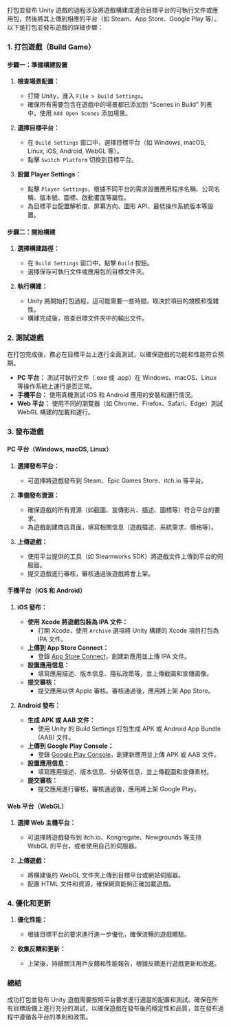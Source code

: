 打包並發布 Unity 遊戲的過程涉及將遊戲構建成適合目標平台的可執行文件或應用包，然後將其上傳到相應的平台（如 Steam、App Store、Google Play 等）。以下是打包並發布遊戲的詳細步驟：

### **1. 打包遊戲（Build Game）**

#### **步驟一：準備構建設置**

1. **檢查場景配置：**
   - 打開 Unity，進入 `File > Build Settings`。
   - 確保所有需要包含在遊戲中的場景都已添加到 “Scenes in Build” 列表中。使用 `Add Open Scenes` 添加場景。

2. **選擇目標平台：**
   - 在 `Build Settings` 窗口中，選擇目標平台（如 Windows, macOS, Linux, iOS, Android, WebGL 等）。
   - 點擊 `Switch Platform` 切換到目標平台。

3. **設置 Player Settings：**
   - 點擊 `Player Settings`，根據不同平台的需求設置應用程序名稱、公司名稱、版本號、圖標、啟動畫面等屬性。
   - 為目標平台配置解析度、屏幕方向、圖形 API、最低操作系統版本等設置。

#### **步驟二：開始構建**

1. **選擇構建路徑：**
   - 在 `Build Settings` 窗口中，點擊 `Build` 按鈕。
   - 選擇保存可執行文件或應用包的目標文件夾。

2. **執行構建：**
   - Unity 將開始打包過程，這可能需要一些時間，取決於項目的規模和復雜性。
   - 構建完成後，檢查目標文件夾中的輸出文件。

### **2. 測試遊戲**

在打包完成後，務必在目標平台上進行全面測試，以確保遊戲的功能和性能符合預期。

- **PC 平台：** 測試可執行文件（.exe 或 .app）在 Windows、macOS、Linux 等操作系統上運行是否正常。
- **手機平台：** 使用真機測試 iOS 和 Android 應用的安裝和運行情況。
- **Web 平台：** 使用不同的瀏覽器（如 Chrome、Firefox、Safari、Edge）測試 WebGL 構建的加載和運行。

### **3. 發布遊戲**

#### **PC 平台（Windows, macOS, Linux）**

1. **選擇發布平台：**
   - 可選擇將遊戲發布到 Steam、Epic Games Store、itch.io 等平台。

2. **準備發布資源：**
   - 確保遊戲的所有資源（如截圖、宣傳影片、描述、圖標等）符合平台的要求。
   - 為遊戲創建商店頁面，填寫相關信息（遊戲描述、系統需求、價格等）。

3. **上傳遊戲：**
   - 使用平台提供的工具（如 Steamworks SDK）將遊戲文件上傳到平台的伺服器。
   - 提交遊戲進行審核，審核通過後遊戲將會上架。

#### **手機平台（iOS 和 Android）**

1. **iOS 發布：**
   - **使用 Xcode 將遊戲包裝為 IPA 文件：**
     - 打開 Xcode，使用 `Archive` 選項將 Unity 構建的 Xcode 項目打包為 IPA 文件。
   - **上傳到 App Store Connect：**
     - 登錄 [App Store Connect](https://appstoreconnect.apple.com/)，創建新應用並上傳 IPA 文件。
   - **設置應用信息：**
     - 填寫應用描述、版本信息、隱私政策等，並上傳截圖和宣傳圖像。
   - **提交審核：**
     - 提交應用以供 Apple 審核。審核通過後，應用將上架 App Store。

2. **Android 發布：**
   - **生成 APK 或 AAB 文件：**
     - 使用 Unity 的 Build Settings 打包生成 APK 或 Android App Bundle (AAB) 文件。
   - **上傳到 Google Play Console：**
     - 登錄 [Google Play Console](https://play.google.com/console/)，創建新應用並上傳 APK 或 AAB 文件。
   - **設置應用信息：**
     - 填寫應用描述、版本信息、分級等信息，並上傳截圖和宣傳素材。
   - **提交審核：**
     - 提交應用進行審核，審核通過後，應用將上架 Google Play。

#### **Web 平台（WebGL）**

1. **選擇 Web 主機平台：**
   - 可選擇將遊戲發布到 itch.io、Kongregate、Newgrounds 等支持 WebGL 的平台，或者使用自己的伺服器。

2. **上傳遊戲：**
   - 將構建後的 WebGL 文件夾上傳到目標平台或網站伺服器。
   - 配置 HTML 文件和資源，確保網頁能夠正確加載遊戲。

### **4. 優化和更新**

1. **優化性能：**
   - 根據目標平台的要求進行進一步優化，確保流暢的遊戲體驗。
   
2. **收集反饋和更新：**
   - 上架後，持續關注用戶反饋和性能報告，根據反饋進行遊戲更新和改進。

### **總結**

成功打包並發布 Unity 遊戲需要按照平台要求進行適當的配置和測試。確保在所有目標設備上進行充分的測試，以確保遊戲在發布後的穩定性和品質，並在發布過程中遵循各平台的準則和政策。
